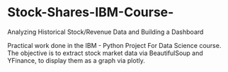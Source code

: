 # Stock-Shares-IBM-Course-
Analyzing Historical Stock/Revenue Data and Building a Dashboard

Practical work done in the IBM - Python Project For Data Science course.
The objective is to extract stock market data via BeautifulSoup and YFinance, to display them as a graph via plotly.
